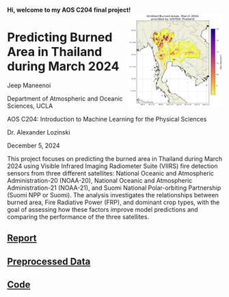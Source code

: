 **Hi, welcome to my AOS C204 final project!** <img align="right" width="220" height="220" src="/assets/IMG/Intro.png">

# Predicting Burned Area in Thailand during March 2024

Jeep Maneenoi

Department of Atmospheric and Oceanic Sciences, UCLA

AOS C204: Introduction to Machine Learning for the Physical Sciences

Dr. Alexander Lozinski

December 5, 2024

This project focuses on predicting the burned area in Thailand during March 2024 using Visible Infrared Imaging Radiometer Suite (VIIRS) fire detection sensors from three different satellites: National Oceanic and Atmospheric Administration-20 (NOAA-20), National Oceanic and Atmospheric Administration-21 (NOAA-21), and Suomi National Polar-orbiting Partnership (Suomi NPP or Suomi). The analysis investigates the relationships between burned area, Fire Radiative Power (FRP), and dominant crop types, with the goal of assessing how these factors improve model predictions and comparing the performance of the three satellites.


## [Report](/project.md)

## [Preprocessed Data](/assets/C204_FinalProject)

## [Code](/Maneenoi_C204Final.ipynb)






